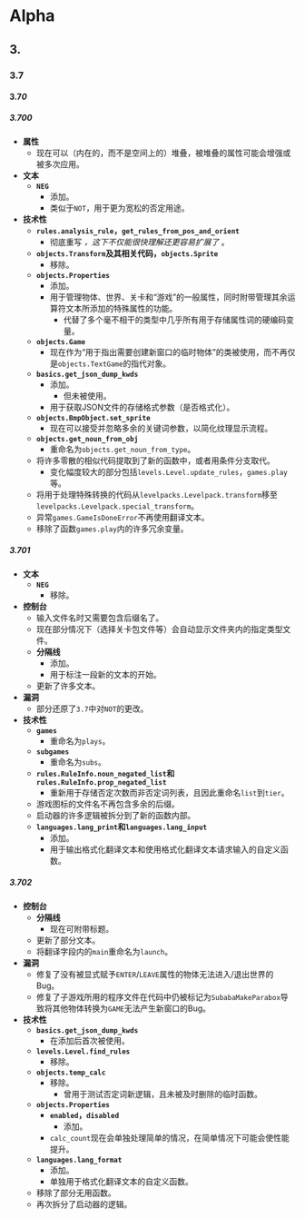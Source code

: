 # Alpha

## 3.

### 3.7

#### 3.7*0*

##### 3.7*00*

+ **属性**
    + 现在可以（内在的，而不是空间上的）堆叠，被堆叠的属性可能会增强或被多次应用。
+ **文本**
    + **`NEG`**
        + 添加。
        + 类似于`NOT`，用于更为宽松的否定用途。
+ **技术性**
    + **`rules.analysis_rule`，`get_rules_from_pos_and_orient`**
        + 彻底重写 _，这下不仅能很快理解还更容易扩展了_ 。
    + **`objects.Transform`及其相关代码，`objects.Sprite`**
        + 移除。
    + **`objects.Properties`**
        + 添加。
        + 用于管理物体、世界、关卡和“游戏”的一般属性，同时附带管理其余运算符文本所添加的特殊属性的功能。
            + 代替了多个毫不相干的类型中几乎所有用于存储属性词的硬编码变量。
    + **`objects.Game`**
        + 现在作为“用于指出需要创建新窗口的临时物体”的类被使用，而不再仅是`objects.TextGame`的指代对象。
    + **`basics.get_json_dump_kwds`**
        + 添加。
            + 但未被使用。
        + 用于获取JSON文件的存储格式参数（是否格式化）。
    + **`objects.BmpObject.set_sprite`**
        + 现在可以接受并忽略多余的关键词参数，以简化纹理显示流程。
    + **`objects.get_noun_from_obj`**
        + 重命名为`objects.get_noun_from_type`。
    + 将许多零散的相似代码提取到了新的函数中，或者用条件分支取代。
        + 变化幅度较大的部分包括`levels.Level.update_rules`，`games.play`等。
    + 将用于处理特殊转换的代码从`levelpacks.Levelpack.transform`移至`levelpacks.Levelpack.special_transform`。
    + 异常`games.GameIsDoneError`不再使用翻译文本。
    + 移除了函数`games.play`内的许多冗余变量。

##### 3.701

+ **文本**
    + **`NEG`**
        + 移除。
+ **控制台**
    + 输入文件名时又需要包含后缀名了。
    + 现在部分情况下（选择关卡包文件等）会自动显示文件夹内的指定类型文件。
    + **分隔线**
        + 添加。
        + 用于标注一段新的文本的开始。
    + 更新了许多文本。
+ **漏洞**
    + 部分还原了`3.7`中对`NOT`的更改。
+ **技术性**
    + **`games`**
        + 重命名为`plays`。
    + **`subgames`**
        + 重命名为`subs`。
    + **`rules.RuleInfo.noun_negated_list`和`rules.RuleInfo.prop_negated_list`**
        + 重新用于存储否定次数而非否定词列表，且因此重命名`list`到`tier`。
    + 游戏图标的文件名不再包含多余的后缀。
    + 启动器的许多逻辑被拆分到了新的函数内部。
    + **`languages.lang_print`和`languages.lang_input`**
        + 添加。
        + 用于输出格式化翻译文本和使用格式化翻译文本请求输入的自定义函数。

##### 3.702

+ **控制台**
    + **分隔线**
        + 现在可附带标题。
    + 更新了部分文本。
    + 将翻译字段内的`main`重命名为`launch`。
+ **漏洞**
    + 修复了没有被显式赋予`ENTER`/`LEAVE`属性的物体无法进入/退出世界的Bug。
    + 修复了子游戏所用的程序文件在代码中仍被标记为`SubabaMakeParabox`导致将其他物体转换为`GAME`无法产生新窗口的Bug。
+ **技术性**
    + **`basics.get_json_dump_kwds`**
        + 在添加后首次被使用。
    + **`levels.Level.find_rules`**
        + 移除。
    + **`objects.temp_calc`**
        + 移除。
            + 曾用于测试否定词新逻辑，且未被及时删除的临时函数。
    + **`objects.Properties`**
        + **`enabled`，`disabled`**
            + 添加。
        + `calc_count`现在会单独处理简单的情况，在简单情况下可能会使性能提升。
    + **`languages.lang_format`**
        + 添加。
        + 单独用于格式化翻译文本的自定义函数。
    + 移除了部分无用函数。
    + 再次拆分了启动器的逻辑。